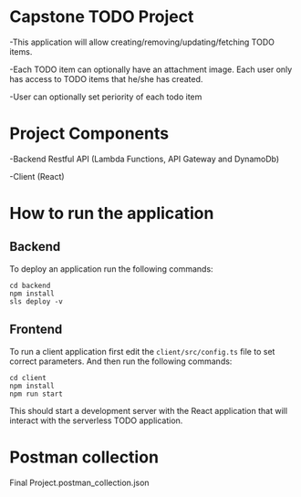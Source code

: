 # Capstone TODO Project

-This application will allow creating/removing/updating/fetching TODO items. 

-Each TODO item can optionally have an attachment image. Each user only has access to TODO items that he/she has created.

-User can optionally set periority of each todo item

# Project Components
-Backend Restful API (Lambda Functions, API Gateway and DynamoDb)

-Client (React)

# How to run the application

## Backend

To deploy an application run the following commands:

```
cd backend
npm install
sls deploy -v
```

## Frontend

To run a client application first edit the `client/src/config.ts` file to set correct parameters. And then run the following commands:

```
cd client
npm install
npm run start
```

This should start a development server with the React application that will interact with the serverless TODO application.

# Postman collection

Final Project.postman_collection.json
